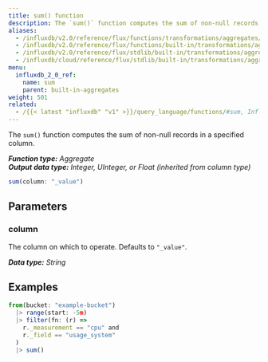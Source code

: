 ```yaml
---
title: sum() function
description: The `sum()` function computes the sum of non-null records in a specified column.
aliases:
  - /influxdb/v2.0/reference/flux/functions/transformations/aggregates/sum
  - /influxdb/v2.0/reference/flux/functions/built-in/transformations/aggregates/sum/
  - /influxdb/v2.0/reference/flux/stdlib/built-in/transformations/aggregates/sum/
  - /influxdb/cloud/reference/flux/stdlib/built-in/transformations/aggregates/sum/
menu:
  influxdb_2_0_ref:
    name: sum
    parent: built-in-aggregates
weight: 501
related:
  - /{{< latest "influxdb" "v1" >}}/query_language/functions/#sum, InfluxQL – SUM()
---
```


The `sum()` function computes the sum of non-null records in a specified column.

_**Function type:** Aggregate_  
_**Output data type:** Integer, UInteger, or Float (inherited from column type)_

```js
sum(column: "_value")
```

## Parameters

### column
The column on which to operate.
Defaults to `"_value"`.

_**Data type:** String_

## Examples
```js
from(bucket: "example-bucket")
  |> range(start: -5m)
  |> filter(fn: (r) =>
    r._measurement == "cpu" and
    r._field == "usage_system"
  )
  |> sum()
```

